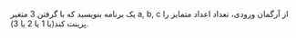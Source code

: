 یک برنامه بنویسید که با گرفتن 3 متغیر a, b, c از آرگمان ورودی، تعداد اعداد متمایز را پرینت کند(یا 1 یا 2 یا 3).
